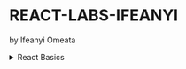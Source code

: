 # REACT-LABS-IFEANYI
by Ifeanyi Omeata

<details>
  <summary>React Basics</summary>

  ### Confirm Node Version
  
  ```bs
  $ node --version
  v22.14.0
  ```

  ```

  ```

</details>
